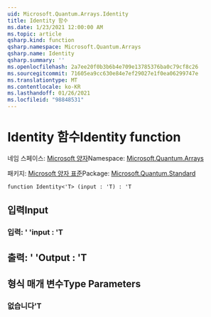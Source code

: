 ```yaml
---
uid: Microsoft.Quantum.Arrays.Identity
title: Identity 함수
ms.date: 1/23/2021 12:00:00 AM
ms.topic: article
qsharp.kind: function
qsharp.namespace: Microsoft.Quantum.Arrays
qsharp.name: Identity
qsharp.summary: ''
ms.openlocfilehash: 2a7ee20f0b3b6b4e709e13785376ba0c79cf8c26
ms.sourcegitcommit: 71605ea9cc630e84e7ef29027e1f0ea06299747e
ms.translationtype: MT
ms.contentlocale: ko-KR
ms.lasthandoff: 01/26/2021
ms.locfileid: "98848531"
---
```

# <a name="identity-function"></a><span data-ttu-id="03bfd-102">Identity 함수</span><span class="sxs-lookup"><span data-stu-id="03bfd-102">Identity function</span></span>

<span data-ttu-id="03bfd-103">네임 스페이스: [Microsoft 양자](xref:Microsoft.Quantum.Arrays)</span><span class="sxs-lookup"><span data-stu-id="03bfd-103">Namespace: [Microsoft.Quantum.Arrays](xref:Microsoft.Quantum.Arrays)</span></span>

<span data-ttu-id="03bfd-104">패키지: [Microsoft 양자 표준](https://nuget.org/packages/Microsoft.Quantum.Standard)</span><span class="sxs-lookup"><span data-stu-id="03bfd-104">Package: [Microsoft.Quantum.Standard](https://nuget.org/packages/Microsoft.Quantum.Standard)</span></span>




```qsharp
function Identity<'T> (input : 'T) : 'T
```


## <a name="input"></a><span data-ttu-id="03bfd-105">입력</span><span class="sxs-lookup"><span data-stu-id="03bfd-105">Input</span></span>

### <a name="input--t"></a><span data-ttu-id="03bfd-106">입력: ' '</span><span class="sxs-lookup"><span data-stu-id="03bfd-106">input : 'T</span></span>





## <a name="output--t"></a><span data-ttu-id="03bfd-107">출력: ' '</span><span class="sxs-lookup"><span data-stu-id="03bfd-107">Output : 'T</span></span>



## <a name="type-parameters"></a><span data-ttu-id="03bfd-108">형식 매개 변수</span><span class="sxs-lookup"><span data-stu-id="03bfd-108">Type Parameters</span></span>

### <a name="t"></a><span data-ttu-id="03bfd-109">없습니다</span><span class="sxs-lookup"><span data-stu-id="03bfd-109">'T</span></span>

